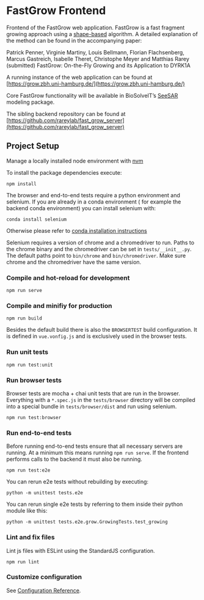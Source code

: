 # FastGrow Frontend

Frontend of the FastGrow web application. FastGrow is a fast fragment growing approach using
a [shape-based](https://doi.org/10.1021/acs.jcim.0c00920) algorithm. A detailed explanation of the method can be found
in the accompanying paper:

Patrick Penner, Virginie Martiny, Louis Bellmann, Florian Flachsenberg, Marcus Gastreich, Isabelle Theret, Christophe Meyer and Matthias
Rarey (submitted) FastGrow: On-the-Fly Growing and its Application to DYRK1A

A running instance of the web application can be found
at [https://grow.zbh.uni-hamburg.de/](https://grow.zbh.uni-hamburg.de/)

Core FastGrow functionality will be available in BioSolveIT’s [SeeSAR](https://www.biosolveit.de/SeeSAR/) modeling
package.

The sibling backend repository can be found
at [https://github.com/rareylab/fast_grow_server](https://github.com/rareylab/fast_grow_server)

## Project Setup

Manage a locally installed node environment with [nvm](https://github.com/nvm-sh/nvm#installing-and-updating)

To install the package dependencies execute:

```
npm install
```

The browser and end-to-end tests require a python environment and selenium. If you are already in a conda environment (
for example the backend conda environment) you can install selenium with:

```
conda install selenium
```

Otherwise please refer
to [conda installation instructions](https://conda.io/projects/conda/en/latest/user-guide/install/index.html)

Selenium requires a version of chrome and a chromedriver to run. Paths to the chrome binary and the chromedriver can be
set in `tests/__init__.py`. The default paths point to `bin/chrome` and `bin/chromedriver`. Make sure chrome and the
chromedriver have the same version.

### Compile and hot-reload for development

```
npm run serve
```

### Compile and minifiy for production

```
npm run build
```

Besides the default build there is also the `BROWSERTEST` build configuration. It is defined in `vue.vonfig.js` and is
exclusively used in the browser tests.

### Run unit tests

```
npm run test:unit
```

### Run  browser tests

Browser tests are mocha + chai unit tests that are run in the browser. Everything with a `*.spec.js` in
the `tests/browser` directory will be compiled into a special bundle in `tests/browser/dist` and run using selenium.

```
npm run test:browser
```

### Run end-to-end tests

Before running end-to-end tests ensure that all necessary servers are running. At a minimum this means
running `npm run serve`. If the frontend performs calls to the backend it must also be running.

```
npm run test:e2e
```

You can rerun e2e tests without rebuilding by executing:

```
python -m unittest tests.e2e
```

You can rerun single e2e tests by referring to them inside their python module like this:

```
python -m unittest tests.e2e.grow.GrowingTests.test_growing
```

### Lint and fix files

Lint js files with ESLint using the StandardJS configuration.

```
npm run lint
```

### Customize configuration

See [Configuration Reference](https://cli.vuejs.org/config/).
